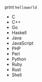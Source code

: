 print `helloworld`

* C
* C++
* Go
* Haskell
* Java
* JavaScript
* PHP
* Perl
* Python
* Ruby
* Rust
* Shell
